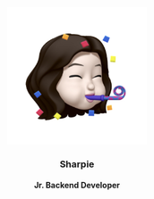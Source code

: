 <div align="center">
  <img src='assets/hurray_memoji.jpg' alt="memoji" width="250" >

<h3>Sharpie</h3>
<h4>Jr. Backend Developer</h4>
<br>
